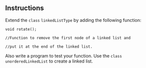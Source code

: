 <!--practice-->

## Instructions

Extend the `class` `linkedListType` by adding the following function:

```
void rotate();

//Function to remove the first node of a linked list and

//put it at the end of the linked list.

```

Also write a program to test your function. Use the `class` `unorderedLinkedList` to create a linked list.
